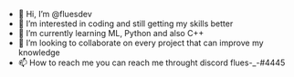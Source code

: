 - 👋 Hi, I’m @fluesdev
- 👀 I’m interested in coding and still getting my skills better
- 🌱 I’m currently learning ML, Python and also C++
- 💞️ I’m looking to collaborate on every project that can improve my knowledge
- 📫 How to reach me you can reach me throught discord flues-_-#4445

<!---
fluesdev/fluesdev is a ✨ special ✨ repository because its `README.md` (this file) appears on your GitHub profile.
You can click the Preview link to take a look at your changes.
--->
